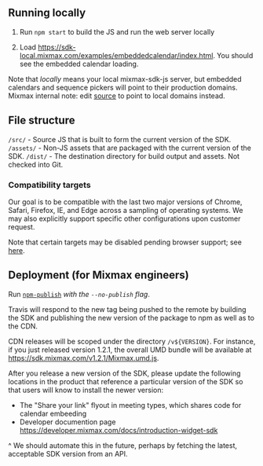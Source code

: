 ## Running locally

1. Run `npm start` to build the JS and run the web server locally

2. Load https://sdk-local.mixmax.com/examples/embeddedcalendar/index.html. You should see the embedded calendar loading.

Note that _locally_ means your local mixmax-sdk-js server, but embedded calendars and sequence pickers
will point to their production domains. Mixmax internal note: edit
[source](https://github.com/mixmaxhq/mixmax-sdk-js/blob/master/src/utils/Environment.js) to point to
local domains instead.

## File structure

`/src/` - Source JS that is built to form the current version of the SDK.
`/assets/` - Non-JS assets that are packaged with the current version of the SDK.
`/dist/` - The destination directory for build output and assets. Not checked into Git.


### Compatibility targets

Our goal is to be compatible with the last two major versions of Chrome, Safari, Firefox,
IE, and Edge across a sampling of operating systems. We may also explicitly support specific
other configurations upon customer request.

Note that certain targets may be disabled pending browser support; see [here](https://github.com/mixmaxhq/mixmax-sdk-js/projects/1).

## Deployment (for Mixmax engineers)

Run [`npm-publish`](https://github.com/mixmaxhq/mixmax-runner/blob/master/scripts/npm-publish)
_with the `--no-publish` flag_.

Travis will respond to the new tag being pushed to the remote by building the
SDK and publishing the new version of the package to npm as well as to the CDN.

CDN releases will be scoped under the directory `/v${VERSION}`. For instance,
if you just released version 1.2.1, the overall UMD bundle will be available at
https://sdk.mixmax.com/v1.2.1/Mixmax.umd.js.

After you release a new version of the SDK, please update the following locations in the product
that reference a particular version of the SDK so that users will know to install the newer
version:

* The "Share your link" flyout in meeting types, which shares code for calendar embeeding
* Developer documention page https://developer.mixmax.com/docs/introduction-widget-sdk

^ We should automate this in the future, perhaps by fetching the latest, acceptable SDK version
from an API.
